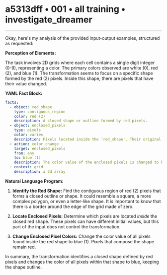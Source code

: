 # a5313dff • 001 • all training • investigate_dreamer

---
Okay, here's my analysis of the provided input-output examples, structured as requested:

**Perception of Elements:**

The task involves 2D grids where each cell contains a single digit integer (0-9), representing a color. The primary colors observed are white (0), red (2), and blue (1). The transformation seems to focus on a specific shape formed by the red (2) pixels. Inside this shape, there are pixels that have their value changed.

**YAML Fact Block:**



```yaml
facts:
  - object: red_shape
    type: contiguous_region
    color: red (2)
    description: A closed shape or outline formed by red pixels.
  - object: enclosed_pixels
    type: pixels
    color: varies
    description: Pixels located inside the 'red_shape'. Their original values are not consistently the same.
  - action: color_change
    target: enclosed_pixels
    from: any
    to: blue (1)
    description: The color value of the enclosed pixels is changed to blue.
  - context: grid
    description: a 2d array
```



**Natural Language Program:**

1.  **Identify the Red Shape:** Find the contiguous region of red (2) pixels that forms a closed outline or shape. It could resemble a square, a more complex polygon, or even a letter-like shape. It is important to know that there is a border around the edge of the grid made of zero.

2.  **Locate Enclosed Pixels:** Determine which pixels are located *inside* the closed red shape. These pixels can have different initial values, but this part of the input does not control the transformation.

3.  **Change Enclosed Pixel Colors:** Change the color value of all pixels found inside the red shape to blue (1). Pixels that compose the shape remain red.

In summary, the transformation identifies a closed shape defined by red pixels and changes the color of all pixels within that shape to blue, keeping the shape outline.

